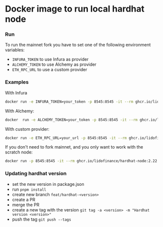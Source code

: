 # Docker image to run local hardhat node

### Run

To run the mainnet fork you have to set one of the following environment variables:
- `INFURA_TOKEN` to use Infura as provider
- `ALCHEMY_TOKEN` to use Alchemy as provider
- `ETH_RPC_URL` to use a custom provider

### Examples
With Infura
```bash
docker run -e INFURA_TOKEN=your_token -p 8545:8545 -it --rm ghcr.io/lidofinance/hardhat-node:2.22.11
```
With Alchemy:
```bash
docker  run -e ALCHEMY_TOKEN=your_token -p 8545:8545 -it --rm ghcr.io/lidofinance/hardhat-node:2.22.11
```
With custom provider:
```bash 
docker run -e ETH_RPC_URL=your_url -p 8545:8545 -it --rm ghcr.io/lidofinance/hardhat-node:2.22.11
```
If you don't need to fork mainnet, and you only want to work with the scratch node:
```bash
docker run -p 8545:8545 -it --rm ghcr.io/lidofinance/hardhat-node:2.22.11-scratch
```

### Updating hardhat version

- set the new version in package.json
- run `pnpm install`
- create new branch `feat/hardhat-<version>`
- create a PR
- merge the PR
- create a new tag with the version `git tag -a <version> -m "Hardhat version <version>"`
- push the tag `git push --tags`
